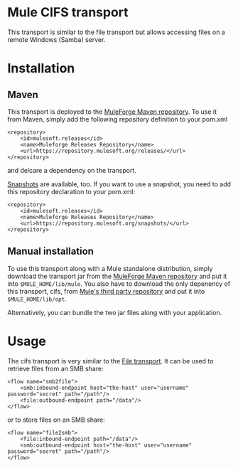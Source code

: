 # Mule CIFS transport #

This transport is similar to the file transport but allows accessing files on a remote Windows (Samba) server.

# Installation #
## Maven ##
This transport is deployed to the [MuleForge Maven repository](https://repository.mulesoft.org/releases/org/mule/transports/mule-transport-cifs). To use it from Maven, simply add the following repository definition to your pom.xml

    <repository>
        <id>mulesoft.releases</id>
        <name>Muleforge Releases Repository</name>
        <url>https://repository.mulesoft.org/releases/</url>
    </repository>

and delcare a dependency on the transport.

[Snapshots](https://repository.mulesoft.org/snapshots/org/mule/transports/mule-transport-cifs/) are available, too. If you want to use a snapshot, you need to add this repository declaration to your pom.xml:

    <repository>
        <id>mulesoft.releases</id>
        <name>Muleforge Releases Repository</name>
        <url>https://repository.mulesoft.org/snapshots/</url>
    </repository>

## Manual installation ##
To use this transport along with a Mule standalone distribution, simply download the transport jar from the [MuleForge Maven repository](https://repository.mulesoft.org/releases/org/mule/transports/mule-transport-cifs) and put it into `$MULE_HOME/lib/mule`. You also have to download the only depenency of this transport, cifs, from [Mule's third party repository](http://dist.codehaus.org/mule/dependencies/maven2/org/samba/jcifs/jcifs) and put it into `$MULE_HOME/lib/opt`.

Alternatively, you can bundle the two jar files along with your application.

# Usage #
The cifs transport is very similar to the [File transport](http://www.mulesoft.org/documentation/display/MULE3USER/File+Transport+Reference). It can be used to retrieve files from an SMB share:

    <flow name="smb2file">
        <smb:inbound-endpoint host="the-host" user="username" password="secret" path="/path"/>
        <file:outbound-endpoint path="/data"/>
    </flow>

or to store files on an SMB share:

    <flow name="file2smb">
        <file:inbound-endpoint path="/data"/>
        <smb:outbound-endpoint host="the-host" user="username" password="secret" path="/path"/>
    </flow>

